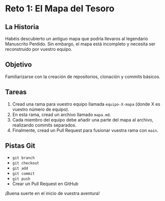 # Reto 1: El Mapa del Tesoro

## La Historia
Habéis descubierto un antiguo mapa que podría llevaros al legendario Manuscrito Perdido. Sin embargo, el mapa está incompleto y necesita ser reconstruido por vuestro equipo.

## Objetivo
Familiarizarse con la creación de repositorios, clonación y commits básicos.

## Tareas
1. Cread una rama para vuestro equipo llamada `equipo-X-mapa` (donde X es vuestro número de equipo).
2. En esta rama, cread un archivo llamado `mapa.md`.
3. Cada miembro del equipo debe añadir una parte del mapa al archivo, realizando commits separados.
4. Finalmente, cread un Pull Request para fusionar vuestra rama con `main`.

## Pistas Git
- `git branch`
- `git checkout`
- `git add`
- `git commit`
- `git push`
- Crear un Pull Request en GitHub

¡Buena suerte en el inicio de vuestra aventura!